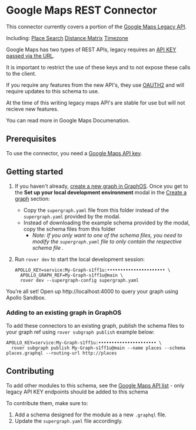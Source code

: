 # Google Maps REST Connector

This connector currently covers a portion of the [Google Maps Legacy API](https://developers.google.com/maps/documentation/places/web-service/legacy/details).

Including:
[Place Search](https://developers.google.com/maps/documentation/places/web-service/legacy/search)
[Distance Matrix](https://developers.google.com/maps/documentation/distance-matrix/distance-matrix)
[Timezone](https://developers.google.com/maps/documentation/timezone/requests-timezone)

Google Maps has two types of REST APIs, legacy requires an [API KEY passed via the URL](https://developers.google.com/maps/documentation/places/web-service/get-api-key#creating-api-keys). 

It is important to restrict the use of these keys and to not expose these calls to the client.

If you require any features from the new API's, they use [OAUTH2](https://developers.google.com/maps/documentation/places/web-service/oauth-token) and will require updates to this schema to use.

At the time of this writing legacy maps API's are stable for use but will not recieve new features.

You can read more in Google Maps Documenation.

## Prerequisites

To use the connector, you need a [Google Maps API key](https://developers.google.com/maps/documentation/places/web-service/get-api-key#creating-api-keys).

## Getting started 

1. If you haven't already, [create a new graph in GraphOS](https://www.apollographql.com/docs/graphos/get-started/guides/rest#step-1-set-up-your-graphql-api). Once you get to the **Set up your local development environment** modal in the [Create a graph](https://www.apollographql.com/docs/graphos/get-started/guides/rest#create-a-graph) section:
    - Copy the `supergraph.yaml` file from this folder instead of the `supergraph.yaml` provided by the modal.
    - Instead of downloading the example schema provided by the modal, copy the schema files from this folder
      - *Note: If you only want to one of the schema files, you need to modify the `supergraph.yaml` file to only contain the respective schema file .*

1. Run `rover dev` to start the local development session:

    ```
    APOLLO_KEY=service:My-Graph-s1ff1u:•••••••••••••••••••••• \
      APOLLO_GRAPH_REF=My-Graph-s1ff1u@main \
      rover dev --supergraph-config supergraph.yaml
    ```

You’re all set! Open up http://localhost:4000 to query your graph using Apollo Sandbox.

### Adding to an existing graph in GraphOS

To add these connectors to an existing graph, publish the schema files to your graph ref using `rover subgraph publish` example below:

```
APOLLO_KEY=service:My-Graph-s1ff1u:•••••••••••••••••••••• \
  rover subgraph publish My-Graph-s1ff1u@main --name places --schema places.graphql --routing-url http://places

```

## Contributing

To add other modules to this schema, see the [Google Maps API list](https://console.cloud.google.com/google/maps-apis/api-list) - only legacy API KEY endpoints should be added to this schema

To contribute them, make sure to:

1. Add a schema designed for the module as a new `.graphql` file.
2. Update the `supergraph.yaml` file accordingly.
